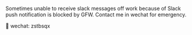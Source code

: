 Sometimes unable to receive slack messages off work because of Slack push notification is blocked by GFW. Contact me in wechat for emergency.

📌 wechat: zstbsqx

<!---
chengji-ponyai/chengji-ponyai is a ✨ special ✨ repository because its `README.md` (this file) appears on your GitHub profile.
You can click the Preview link to take a look at your changes.
--->
